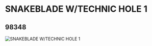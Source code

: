 # SNAKEBLADE W/TECHNIC HOLE 1
## 98348
![SNAKEBLADE W/TECHNIC HOLE 1](https://lc-www-live-s.legocdn.com/media/bricks/5/2/6001583.jpg)